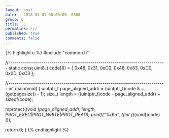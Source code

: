 ```yaml
---
layout: post
date:   2018-01-01 00:00:00 -0800
group: C
title:  C
permalink: /c/
published: true
comments: false
---
```


{% highlight c %}
#include "common.h"


//-----------------------------------------------------------------------------
static const uint8_t code[8] = { 
  0x48, 0x31, 0xC0, 0x48, 0x83, 0xC0, 0x0D, 0xC3 
};


//-----------------------------------------------------------------------------
int main(void)
{
  uintptr_t page_aligned_addr = (uintptr_t)code & ~(getpagesize() - 1);
  size_t length = ((uintptr_t)code - page_aligned_addr) + sizeof(code);
  
  mprotect((void *)page_aligned_addr, length, PROT_EXEC|PROT_WRITE|PROT_READ);
  printf("%d\n", ((int (*)(void))code)());
  
  return 0;
}
{% endhighlight %}

